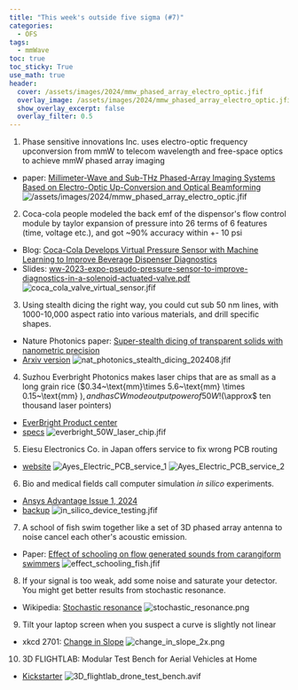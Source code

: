 ```yaml
---
title: "This week's outside five sigma (#7)"
categories:
  - OFS
tags:
  - mmWave
toc: true
toc_sticky: True
use_math: true
header:
  cover: /assets/images/2024/mmw_phased_array_electro_optic.jfif
  overlay_image: /assets/images/2024/mmw_phased_array_electro_optic.jfif
  show_overlay_excerpt: false
  overlay_filter: 0.5
---
```



1. Phase sensitive innovations Inc. uses electro-optic frequency upconversion from mmW to telecom wavelength and free-space optics to achieve mmW phased array imaging
- paper: [Millimeter-Wave and Sub-THz Phased-Array Imaging Systems Based on Electro-Optic Up-Conversion and Optical Beamforming](https://ieeexplore.ieee.org/abstract/document/10225255)
![/assets/images/2024/mmw_phased_array_electro_optic.jfif](/assets/images/2024/mmw_phased_array_electro_optic.jfif)


2. Coca-cola people modeled the back emf of the dispensor's flow control module by taylor expansion of pressure into 26 terms of 6 features (time, voltage etc.), and got ~90% accuracy within +- 10 psi
- Blog: [Coca-Cola Develops Virtual Pressure Sensor with Machine Learning to Improve Beverage Dispenser Diagnostics](https://www.mathworks.com/company/user_stories/coca-cola-develops-virtual-pressure-sensor-with-machine-learning-to-improve-beverage-dispenser-diagnostics.html)
- Slides: [ww-2023-expo-pseudo-pressure-sensor-to-improve-diagnostics-in-a-solenoid-actuated-valve.pdf](/assets/doc/2024/ww-2023-expo-pseudo-pressure-sensor-to-improve-diagnostics-in-a-solenoid-actuated-valve.pdf)
![coca_cola_valve_virtual_sensor.jfif](/assets/images/2024/coca_cola_valve_virtual_sensor.jfif)


3. Using stealth dicing the right way, you could cut sub 50 nm lines, with 1000-10,000 aspect ratio into various materials, and drill specific shapes.
- Nature Photonics paper: [Super-stealth dicing of transparent solids with nanometric precision](https://www.nature.com/articles/s41566-024-01437-8)
- [Arxiv version](https://arxiv.org/abs/2308.02352)
![nat_photonics_stealth_dicing_202408.jfif](/assets/images/2024/nat_photonics_stealth_dicing_202408.jfif)


4. Suzhou Everbright Photonics makes laser chips that are as small as a long grain rice ($0.34~\text{mm}\times 5.6~\text{mm} \times 0.15~\text{mm} $), and has CW mode output power of 50 W! ($\approx$ ten thousand laser pointers)
- [EverBright Product center](https://en.everbrightphotonics.com/products_list.html)
- [specs](/assets/doc/2024/EB-BC-050-0915-10-058.pdf)
![everbright_50W_laser_chip.jfif](/assets/images/2024/everbright_50W_laser_chip.jfif)


5. Eiesu Electronics Co. in Japan offers service to fix wrong PCB routing
- [website](https://www.eiesu.com/)
![Ayes_Electric_PCB_service_1](/assets/images/2024/Ayes_Electric_PCB_service_1.jfif)
![Ayes_Electric_PCB_service_2](/assets/images/2024/Ayes_Electric_PCB_service_2.png)


6. Bio and medical fields call computer simulation *in silico* experiments.
- [Ansys Advantage Issue 1, 2024](https://www.ansys.com/content/dam/ansys-advantage/volume-xix-issue-1-2024/ansys-advantage-issue-1-2024.pdf)
- [backup](/assets/doc/2024/ansys-advantage-issue-1-2024.pdf)
![in_silico_device_testing.jfif](/assets/images/2024/in_silico_device_testing.jfif)


7. A school of fish swim together like a set of 3D phased array antenna to noise cancel each other's acoustic emission.
- Paper: [Effect of schooling on flow generated sounds from carangiform swimmers](https://iopscience.iop.org/article/10.1088/1748-3190/ad3a4e)
![effect_schooling_fish.jfif](/assets/images/2024/effect_schooling_fish.jfif)

8. If your signal is too weak, add some noise and saturate your detector. You might get better results from stochastic resonance.
- Wikipedia: [Stochastic resonance](https://en.wikipedia.org/wiki/Stochastic_resonance)
![stochastic_resonance.png](/assets/images/2024/stochastic_resonance.png)

9. Tilt your laptop screen when you suspect a curve is slightly not linear
- xkcd 2701: [Change in Slope](https://xkcd.com/2701/)
![change_in_slope_2x.png](/assets/images/2024/change_in_slope_2x.png)



10. 3D FLIGHTLAB: Modular Test Bench for Aerial Vehicles at Home
- [Kickstarter](https://www.kickstarter.com/projects/3dflightlab/3d-flightlab-modular-test-bench-for-aerial-vehicles-at-home)
![3D_flightlab_drone_test_bench.avif](/assets/images/2024/3D_flightlab_drone_test_bench.avif)





